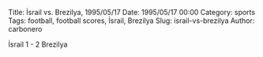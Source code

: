 Title: İsrail vs. Brezilya, 1995/05/17
Date: 1995/05/17 00:00
Category: sports
Tags: football, football scores, İsrail, Brezilya
Slug: israil-vs-brezilya
Author: carbonero


İsrail 1 - 2 Brezilya
